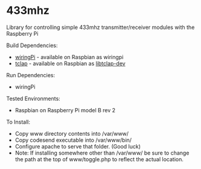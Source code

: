 # 433mhz
Library for controlling simple 433mhz transmitter/receiver modules with the Raspberry Pi

Build Dependencies:
* [wiringPi](http://wiringpi.com/) - available on Raspbian as wiringpi
* [tclap](http://tclap.sourceforge.net/) - available on Raspbian as [libtclap-dev](https://packages.debian.org/stable/devel/libtclap-dev)

Run Dependencies:
* wiringPi

Tested Environments:
* Raspbian on Raspberry Pi model B rev 2

To Install:
* Copy www directory contents into /var/www/
* Copy codesend executable into /var/www/bin/
* Configure apache to serve that folder. (Good luck)
* Note: If installing somewhere other than /var/www/ be sure to change the path at the top of www/toggle.php to reflect the actual location.
